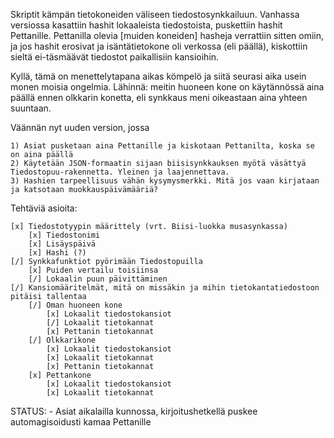 Skriptit kämpän tietokoneiden väliseen tiedostosynkkailuun.
Vanhassa versiossa kasattiin hashit lokaaleista tiedostoista, puskettiin hashit
Pettanille. Pettanilla olevia [muiden koneiden] hasheja verrattiin sitten omiin,
ja jos hashit erosivat ja isäntätietokone oli verkossa (eli päällä), kiskottiin sieltä
ei-täsmäävät tiedostot paikallisiin kansioihin.

Kyllä, tämä on menettelytapana aikas kömpelö ja siitä seurasi aika usein monen moisia ongelmia.
Lähinnä: meitin huoneen kone on käytännössä aina päällä ennen olkkarin konetta, eli synkkaus
meni oikeastaan aina yhteen suuntaan.

Väännän nyt uuden version, jossa

	1) Asiat pusketaan aina Pettanille ja kiskotaan Pettanilta, koska se on aina päällä
	2) Käytetään JSON-formaatin sijaan biisisynkkauksen myötä väsättyä Tiedostopuu-rakennetta. Yleinen ja laajennettava.
	3) Hashien tarpeellisuus vähän kysymysmerkki. Mitä jos vaan kirjataan ja katsotaan muokkauspäivämääriä?


Tehtäviä asioita:

	[x] Tiedostotyypin määrittely (vrt. Biisi-luokka musasynkassa)
		[x] Tiedostonimi
		[x] Lisäyspäivä
		[x] Hashi (?)
	[/] Synkkafunktiot pyörimään Tiedostopuilla
		[x] Puiden vertailu toisiinsa
		[/] Lokaalin puun päivittäminen
	[/] Kansiomääritelmät, mitä on missäkin ja mihin tietokantatiedostoon pitäisi tallentaa
		[/] Oman huoneen kone
			[x] Lokaalit tiedostokansiot
			[/] Lokaalit tietokannat
			[x] Pettanin tietokannat
		[/] Olkkarikone
			[x] Lokaalit tiedostokansiot
			[x] Lokaalit tietokannat
			[x] Pettanin tietokannat
		[x] Pettankone
			[x] Lokaalit tiedostokansiot
			[x] Lokaalit tietokannat


STATUS:
	- Asiat aikalailla kunnossa, kirjoitushetkellä puskee automagisoidusti kamaa Pettanille
